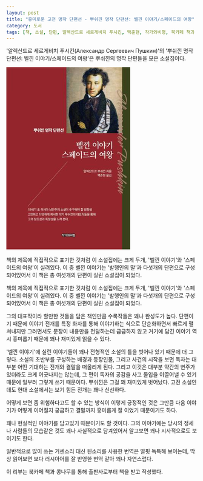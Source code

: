 ```yaml
---
layout: post
title: "흥미로운 고전 명작 단편선 - 뿌쉬낀 명작 단편선: 벨낀 이야기/스페이드의 여왕"
category: 도서
tags: [책, 소설, 단편, 알렉산드르 세르게비치 푸시킨, 백준현, 작가와비평, 북카페 책과 콩나무, 서평]
---
```


'알렉산드르 세르게비치 푸시킨(Александр Сергеевич Пушкин)'의
'뿌쉬낀 명작 단편선: 벨낀 이야기/스페이드의 여왕'은
뿌쉬낀의 명작 단편들을 모은 소설집이다.

![표지](/images/book/tales-of-belkin-the-queen-of-spades-book-h480.jpg)

책의 제목에 직접적으로 표기한 것처럼 이 소설집에는 크게 두개,
'벨낀 이야기'와 '스페이드의 여왕'이 실려있다.
이 중 벨낀 이야기는 '발행인의 말'과 다섯개의 단편으로 구성되어있어서
이 책은 총 여섯개의 단편이 실린 소설집이 되었다.

책의 제목에 직접적으로 표기한 것처럼 이 소설집에는 크게 두개,
'벨낀 이야기'와 '스페이드의 여왕'이 실려있다.
이 중 벨낀 이야기는 '발행인의 말'과 다섯개의 단편으로 구성되어있어서
이 책은 총 여섯개의 단편이 실린 소설집이 되었다.

그의 대표작이라 할만한 것들을 담은 책인만큼
수록작들은 꽤나 완성도가 높다.
단편이기 때문에 이야기 전개를 특정 화자를 통해 이야기하는 식으로 단순화하면서 빠르게 펼쳐내지만
그러면서도 문장이 내용만을 전달하는데 급급하지 않고
거기에 담긴 이야기 역시 흥미롭기 때문에 꽤나 재미있게 읽을 수 있다.

'벨낀 이야기'에 실린 이야기들이 꽤나 전형적인 소설의 틀을 벗어나 있기 때문에 더 그렇다.
소설의 초반부를 구성하는 배경과 등장인물, 그리고 사건의 시작을 보면
독자는 대부분 어떤 기대하는 전개와 결말을 떠올리게 된다.
그리고 이것은 대부분 약간의 변주가 있더라도 크게 어긋나지는 않는데,
그 편이 독자의 공감을 사고 몰입을 이끌어낼 수 있기 때문에 일부러 그렇게 쓰기 때문이다.
뿌쉬낀은 그걸 꽤 재미있게 벗어났다.
고전 소설인데도 현대 소설에서는 보기 힘든 전개는 꽤나 신선하다.

어떻게 보면 좀 위험하다고도 할 수 있는 방식이 이렇게 긍정적인 것은
그만큼 다음 이야기가 어떻게 이어질지 궁금하고 결말까지 흥미롭게 잘 이었기 때문이기도 하다.

꽤나 현실적인 이야기를 담고있기 때문이기도 할 것이다.
그의 이야기에는 당시의 정세나 사람들의 모습같은 것도 꽤나 사실적으로 담겨있어서
알고보면 꽤나 시사적으로도 보이기도 한다.

일반적으로 많이 쓰는 거센소리 대신 된소리를 사용한 번역은 얼핏 독특해 보이는데,
막상 읽어보면 보다 러시아어를 잘 반영한 번역 같아 꽤나 자연스럽다.



<div class="im im-info">
이 리뷰는 북카페 책과 콩나무를 통해 출판사로부터 책을 받고 작성했다.
</div>
